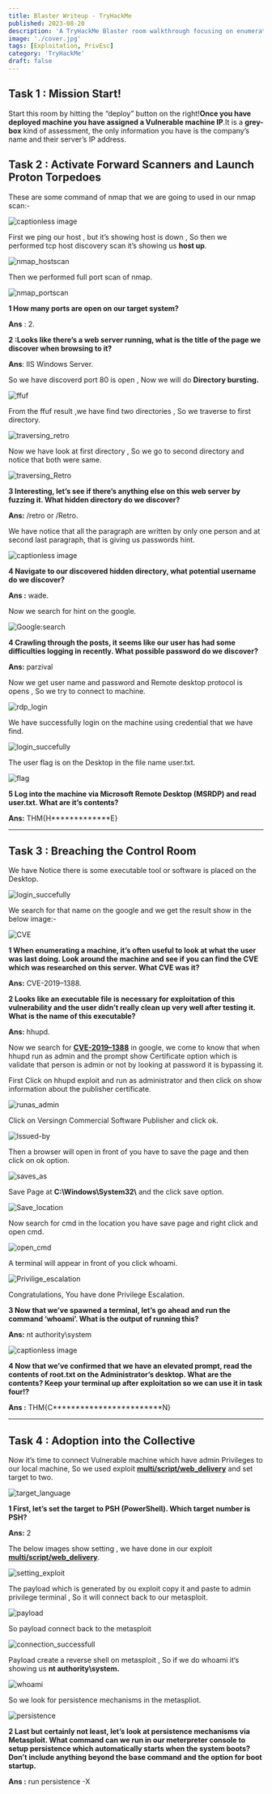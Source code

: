 ```yaml
---
title: Blaster Writeup - TryHackMe
published: 2023-08-20
description: 'A TryHackMe Blaster room walkthrough focusing on enumeration, vulnerability exploitation, and privilege escalation.'
image: './cover.jpg'
tags: [Exploitation, PrivEsc]
category: 'TryHackMe'
draft: false
---
```


## Task 1 : Mission Start!


Start this room by hitting the “deploy” button on the right!**Once you have deployed machine you have assigned a Vulnerable machine IP**.It is a **grey-box** kind of assessment, the only information you have is the company’s name and their server’s IP address.

## Task 2 : Activate Forward Scanners and Launch Proton Torpedoes

These are some command of nmap that we are going to used in our nmap scan:-

![captionless image](https://miro.medium.com/v2/resize:fit:1400/format:webp/1*YHfPnUU6_EaaN5IaE4-kvQ.png)

First we ping our host , but it’s showing host is down , So then we performed tcp host discovery scan it’s showing us **host up**.

![nmap_hostscan](https://miro.medium.com/v2/resize:fit:1400/format:webp/1*mTZ1zNR1PIJ0n3LTcXbveA.png)

Then we performed full port scan of nmap.

![nmap_portscan](https://miro.medium.com/v2/resize:fit:1400/format:webp/1*J7zxsEqbewcu6EJ7zbOmow.png)

**1 How many ports are open on our target system?**

**Ans** : 2.

**2 :Looks like there’s a web server running, what is the title of the page we discover when browsing to it?**

**Ans**: IIS Windows Server.

So we have discoverd port 80 is open , Now we will do **Directory bursting.**

![ffuf](https://miro.medium.com/v2/resize:fit:1400/format:webp/1*OfPtRfwKMWpPjnUdDEIe-w.png)

From the ffuf result ,we have find two directories , So we traverse to first directory.

![traversing_retro](https://miro.medium.com/v2/resize:fit:1400/format:webp/1*AkrNe4Y4_vWYsBl8SHkuzg.png)

Now we have look at first directory , So we go to second directory and notice that both were same.

![traversing_Retro](https://miro.medium.com/v2/resize:fit:1400/format:webp/1*e8cvudE5QO0hEWun9nVVog.png)

**3 Interesting, let’s see if there’s anything else on this web server by fuzzing it. What hidden directory do we discover?**

**Ans:** /retro or /Retro.

We have notice that all the paragraph are written by only one person and at second last paragraph, that is giving us passwords hint.

![captionless image](https://miro.medium.com/v2/resize:fit:1400/format:webp/1*mPhBFW8NgYeHpt3nhaMTGw.png)

**4 Navigate to our discovered hidden directory, what potential username do we discover?**

**Ans :** wade.

Now we search for hint on the google.

![Google:search](https://miro.medium.com/v2/resize:fit:1400/format:webp/1*o0Hw5SSFLyVW8b2XgyoJpg.png)

**4 Crawling through the posts, it seems like our user has had some difficulties logging in recently. What possible password do we discover?**

**Ans:** parzival

Now we get user name and password and Remote desktop protocol is opens , So we try to connect to machine.

![rdp_login](https://miro.medium.com/v2/resize:fit:1400/format:webp/1*NPuNgJoymwuoBVV4yh5sKw.png)

We have successfully login on the machine using credential that we have find.

![login_succefully](https://miro.medium.com/v2/resize:fit:1400/format:webp/1*5xxZyDDUtp7AMAH0_VsWbA.png)

The user flag is on the Desktop in the file name user.txt.

![flag](https://miro.medium.com/v2/resize:fit:1400/format:webp/1*TShQYYrybNCMsf9UBv6Tbg.png)

**5 Log into the machine via Microsoft Remote Desktop (MSRDP) and read user.txt. What are it’s contents?**

**Ans:** THM{H*************E}

---

## Task 3 : Breaching the Control Room


We have Notice there is some executable tool or software is placed on the Desktop.

![login_succefully](https://miro.medium.com/v2/resize:fit:1400/format:webp/1*gdDhNb9PU4H2q-HpiyOyWw.png)

We search for that name on the google and we get the result show in the below image:-

![CVE](https://miro.medium.com/v2/resize:fit:1400/format:webp/1*WVfGESy6P_1PNHLCaw-oWw.png)

**1 When enumerating a machine, it’s often useful to look at what the user was last doing. Look around the machine and see if you can find the CVE which was researched on this server. What CVE was it?**

**Ans:** CVE-2019–1388.

**2 Looks like an executable file is necessary for exploitation of this vulnerability and the user didn’t really clean up very well after testing it. What is the name of this executable?**

**Ans:** hhupd.

Now we search for [**CVE-2019–1388**](https://cve.mitre.org/cgi-bin/cvename.cgi?name=CVE-2019-1388) in google, we come to know that when hhupd run as admin and the prompt show Certificate option which is validate that person is admin or not by looking at password it is bypassing it.

First Click on hhupd exploit and run as administrator and then click on show information about the publisher certificate.

![runas_admin](https://miro.medium.com/v2/resize:fit:1400/format:webp/1*n8VIg0iqgUnaTK_VIGzbgw.png)

Click on Versingn Commercial Software Publisher and click ok.

![Issued-by](https://miro.medium.com/v2/resize:fit:1400/format:webp/1*P8hYavg0n03I1Rc6r6TqKw.png)

Then a browser will open in front of you have to save the page and then click on ok option.

![saves_as](https://miro.medium.com/v2/resize:fit:1400/format:webp/1*70xJr9PgNu2aT6OzgjGsig.png)

Save Page at **C:\Windows\System32\\** and the click save option.

![Save_location](https://miro.medium.com/v2/resize:fit:1400/format:webp/1*nrMfa4ZrhuJH4yLUA_vxQw.png)

Now search for cmd in the location you have save page and right click and open cmd.

![open_cmd](https://miro.medium.com/v2/resize:fit:1400/format:webp/1*EIZ51Hir9WHrLt0reGw5Kw.png)

A terminal will appear in front of you click whoami.

![Privilige_escalation](https://miro.medium.com/v2/resize:fit:1400/format:webp/1*AOwlhy9nTQ0xkg9KXTPlpA.png)

Congratulations, You have done Privilege Escalation.

**3 Now that we’ve spawned a terminal, let’s go ahead and run the command ‘whoami’. What is the output of running this?**

**Ans:** nt authority\system

![captionless image](https://miro.medium.com/v2/resize:fit:1400/format:webp/1*BEFiEtoDDxTCWv8FR_nYSg.png)

**4 Now that we’ve confirmed that we have an elevated prompt, read the contents of root.txt on the Administrator’s desktop. What are the contents? Keep your terminal up after exploitation so we can use it in task four!?**

**Ans :** THM{C************************N}

---

## Task 4 : Adoption into the Collective


Now it’s time to connect Vulnerable machine which have admin Privileges to our local machine, So we used exploit [**multi/script/web_delivery**](https://www.offsec.com/metasploit-unleashed/web-delivery/) and set target to two.

![target_language](https://miro.medium.com/v2/resize:fit:1400/format:webp/1*L1Of9pUfZA8QLE-q-bcw_Q.png)

**1 First, let’s set the target to PSH (PowerShell). Which target number is PSH?**

**Ans:** 2

The below images show setting , we have done in our exploit [**multi/script/web_delivery**](https://www.offsec.com/metasploit-unleashed/web-delivery/).

![setting_exploit](https://miro.medium.com/v2/resize:fit:1400/format:webp/1*R6zhXwdKH36fKOdkuZjfZA.png)

The payload which is generated by ou exploit copy it and paste to admin privilege terminal , So it will connect back to our metasploit.

![payload](https://miro.medium.com/v2/resize:fit:1400/format:webp/1*xSlbV4UMk1EpPYYR9PgOWQ.png)

So payload connect back to the metasploit

![connection_successfull](https://miro.medium.com/v2/resize:fit:1950/format:webp/1*8g2l8YMCYyXTlCru0v8JaA.png)

Payload create a reverse shell on metasploit , So if we do whoami it‘s showing us **nt authority\system.**

![whoami](https://miro.medium.com/v2/resize:fit:1400/format:webp/1*okYJfHZ7OBE1v_sijGak8A.png)

So we look for persistence mechanisms in the metaspliot.

![persistence](https://miro.medium.com/v2/resize:fit:1400/format:webp/1*kt2yKk0UCKZQvuS9n4SX5w.png)

**2 Last but certainly not least, let’s look at persistence mechanisms via Metasploit. What command can we run in our meterpreter console to setup persistence which automatically starts when the system boots? Don’t include anything beyond the base command and the option for boot startup.**

**Ans :** run persistence -X

